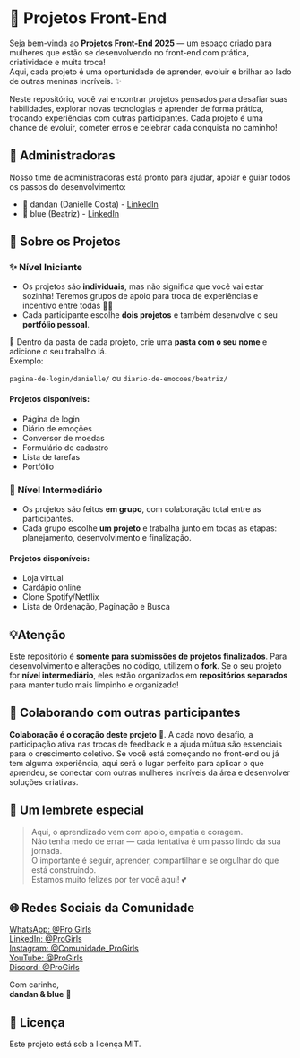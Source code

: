 # 💖 Projetos Front-End

Seja bem-vinda ao **Projetos Front-End 2025** — um espaço criado para mulheres que estão se desenvolvendo no front-end com prática, criatividade e muita troca!  
Aqui, cada projeto é uma oportunidade de aprender, evoluir e brilhar ao lado de outras meninas incríveis. ✨

Neste repositório, você vai encontrar projetos pensados para desafiar suas habilidades, explorar novas tecnologias e aprender de forma prática, trocando experiências com outras participantes. Cada projeto é uma chance de evoluir, cometer erros e celebrar cada conquista no caminho!

## 👑 Administradoras
Nosso time de administradoras está pronto para ajudar, apoiar e guiar todos os passos do desenvolvimento:

- 💫 dandan (Danielle Costa)  - [LinkedIn](https://www.linkedin.com/in/daniellecosta1/)
- 🎨 blue (Beatriz) - [LinkedIn](https://www.linkedin.com/in/beatriz-gon/)

## 📁 Sobre os Projetos
### ✨ Nível Iniciante

- Os projetos são **individuais**, mas não significa que você vai estar sozinha! Teremos grupos de apoio para troca de experiências e incentivo entre todas 💬💗
- Cada participante escolhe **dois projetos** e também desenvolve o seu **portfólio pessoal**.

📁 Dentro da pasta de cada projeto, crie uma **pasta com o seu nome** e adicione o seu trabalho lá.  
Exemplo: 

`pagina-de-login/danielle/` ou `diario-de-emocoes/beatriz/`

#### Projetos disponíveis:
- Página de login  
- Diário de emoções  
- Conversor de moedas  
- Formulário de cadastro  
- Lista de tarefas  
- Portfólio

### 👭 Nível Intermediário

- Os projetos são feitos **em grupo**, com colaboração total entre as participantes.
- Cada grupo escolhe **um projeto** e trabalha junto em todas as etapas: planejamento, desenvolvimento e finalização.

#### Projetos disponíveis:
- Loja virtual
- Cardápio online
- Clone Spotify/Netflix
- Lista de Ordenação, Paginação e Busca

## 💡Atenção

Este repositório é **somente para submissões de projetos finalizados**.
Para desenvolvimento e alterações no código, utilizem o **fork**.
Se o seu projeto for **nível intermediário**, eles estão organizados em **repositórios separados** para manter tudo mais limpinho e organizado!

## 🤝 Colaborando com outras participantes
**Colaboração é o coração deste projeto** 💓. A cada novo desafio, a participação ativa nas trocas de feedback e a ajuda mútua são essenciais para o crescimento coletivo.
Se você está começando no front-end ou já tem alguma experiência, aqui será o lugar perfeito para aplicar o que aprendeu, se conectar com outras mulheres incríveis da área e desenvolver soluções criativas.

## 💌 Um lembrete especial

> Aqui, o aprendizado vem com apoio, empatia e coragem.  
> Não tenha medo de errar — cada tentativa é um passo lindo da sua jornada.  
> O importante é seguir, aprender, compartilhar e se orgulhar do que está construindo.  
> Estamos muito felizes por ter você aqui! 💕

## 🌐 Redes Sociais da Comunidade

[WhatsApp: @Pro Girls](https://chat.whatsapp.com/ElygZKByOGl8MP7ZFVgzdm)  
[LinkedIn: @ProGirls](https://lnkd.in/dFtCrbXW)  
[Instagram: @Comunidade_ProGirls](https://lnkd.in/dYVU_z9Z)  
[YouTube: @ProGirls](https://www.youtube.com/@progirlies)  
[Discord: @ProGirls](https://lnkd.in/dqcsvjZ3)  

Com carinho,  
**dandan & blue** 💖

## 📜 Licença

Este projeto está sob a licença MIT.
